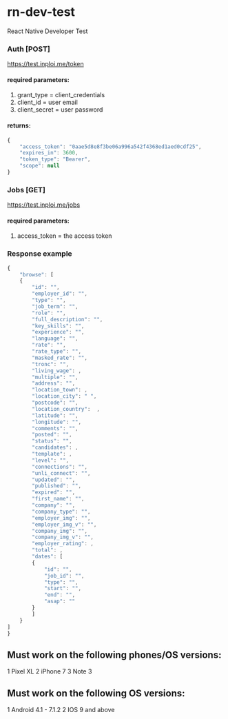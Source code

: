 # rn-dev-test
React Native Developer Test
### Auth [POST]
https://test.inploi.me/token
#### required parameters:
1. grant_type = client_credentials
2. client_id = user email
3. client_secret = user password

#### returns:
```javascript
{
    "access_token": "0aae5d8e8f3be06a996a542f4368ed1aed0cdf25",
    "expires_in": 3600,
    "token_type": "Bearer",
    "scope": null
}
```
### Jobs [GET]
https://test.inploi.me/jobs
#### required parameters:
1. access_token = the access token
### Response example
```javascript
{
    "browse": [
    {
        "id": "",
        "employer_id": "",
        "type": "",
        "job_term": "",
        "role": "",
        "full_description": "",
        "key_skills": "",
        "experience": "",
        "language": "",
        "rate": "",
        "rate_type": "",
        "masked_rate": "",
        "tronc": "",
        "living_wage": ,
        "multiple": "",
        "address": "",
        "location_town": ,
        "location_city": " ",
        "postcode": "",
        "location_country":  ,
        "latitude": "",
        "longitude": "",
        "comments": "",
        "posted": "",
        "status": "",
        "candidates": ,
        "template": ,
        "level": "",
        "connections": "",
        "unli_connect": "",
        "updated": "",
        "published": "",
        "expired": "",
        "first_name": "",
        "company": "",
        "company_type": "",
        "employer_img": "",
        "employer_img_v": "",
        "company_img": "",
        "company_img_v": "",
        "employer_rating": ,
        "total": ,
        "dates": [
        {
            "id": "",
            "job_id": "",
            "type": "",
            "start": "",
            "end": "",
            "asap": ""
        }
        ]
    }
]
}
```

## Must work on the following phones/OS versions:
1 Pixel XL
2 iPhone 7
3 Note 3
## Must work on the following OS versions:
1 Android 4.1 - 7.1.2
2 IOS 9 and above
